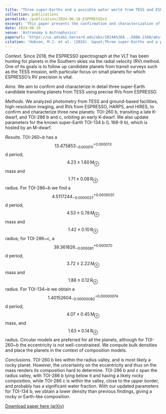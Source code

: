 ```yaml
---
title: "Three super-Earths and a possible water world from TESS and ESPRESSO"
collection: publications
permalink: /publication/2024-06-10_ESPPRESSOx3
excerpt: 'This paper presents the confirmation and characterization of TOI-260 b, a super-Earth in the radius valley; and TOI-286 b and c, a super-Earth and water world spanning the radius valley. We also update parameters for the known super-Earth TOI-134 b.'
date: 2024-06-10
venue: 'Astronomy & Astrophysics'
paperurl: 'https://ui.adsabs.harvard.edu/abs/2024A%26A...688A.216H/abstract'
citation: 'Hobson, M.J. et al. (2024). &quot;Three super-Earths and a possible water world from TESS and ESPRESSO&quot; <i>Astronomy & Astrophysics</i>, 688, 216H.'
---
```

*Context*. Since 2018, the ESPRESSO spectrograph at the VLT has been hunting for planets in the Southern skies via the radial velocity (RV) method. One of its goals is to follow up candidate planets from transit surveys such as the TESS mission, with particular focus on small planets for which ESPRESSO’s RV precision is vital.

*Aims*. We aim to confirm and characterize in detail three super-Earth candidate transiting planets from TESS using precise RVs from ESPRESSO.

*Methods*. We analyzed photometry from TESS and ground-based facilities, high-resolution imaging, and RVs from ESPRESSO, HARPS, and HIRES, to confirm and characterize three new planets: TOI-260 b, transiting a late K-dwarf, and TOI-286 b and c, orbiting an early K-dwarf. We also update parameters for the known super-Earth TOI-134 b (L 168-9 b), which is hosted by an M-dwarf.

*Results*. TOI-260~b has a $$13.475853^{+0.000013}_{-0.000011}$$ d period, $$4.23 \pm1.60 \,\mathrm{M_\oplus}$$ mass and $$1.71\pm0.08\,\mathrm{R_\oplus}$$ radius. For TOI-286~b we find a $$4.5117244^{+0.0000031}_{-0.0000027}$$ d period, $$4.53\pm0.78\,\mathrm{M_\oplus}$$ mass and $$1.42\pm0.10\,\mathrm{R_\oplus}$$ radius; for TOI-286~c, a $$39.361826^{+0.000070}_{-0.000081}$$ d period, $$3.72\pm2.22\,\mathrm{M_\oplus}$$ mass and $$1.88\pm 0.12\,\mathrm{R_\oplus}$$ radius. For TOI-134~b we obtain a $$1.40152604^{+0.00000074}_{-0.00000082}$$ d period, $$4.07\pm0.45\,\mathrm{M_\oplus}$$ mass, and $$1.63\pm0.14\,\mathrm{R_\oplus}$$ radius. Circular models are preferred for all the planets, although for TOI-260~b the eccentricity is not well-constrained. We compute bulk densities and place the planets in the context of composition models.

*Conclusions*. TOI-260 b lies within the radius valley, and is most likely a rocky planet. However, the uncertainty on the eccentricity and thus on
the mass renders its composition hard to determine. TOI-286 b and c span the radius valley, with TOI-286 b lying below it and having a likely
rocky composition, while TOI-286 c is within the valley, close to the upper border, and probably has a significant water fraction. With our updated
parameters for TOI-134 b, we obtain a lower density than previous findings, giving a rocky or Earth-like composition.

[Download paper here (arXiv)](https://arxiv.org/pdf/2406.06278)

